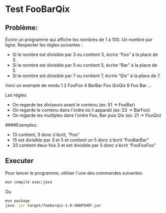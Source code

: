 # Test FooBarQix
## Problème: 

Écrire un programme qui affiche les nombres de 1 à 100. Un nombre par ligne. 
Respecter les règles suivantes :

- Si le nombre est divisible par 3 ou contient 3, écrire “Foo” à la place de 3.
- Si le nombre est divisible par 5 ou contient 5, écrire “Bar” à la place de 5.
- Si le nombre est divisible par 7 ou contient 7, écrire “Qix” à la place de 7.
   
 Voici un exemple de rendu 1 2 FooFoo 4 BarBar Foo QixQix 8 Foo Bar ...
  
Les règles

- On regarde les diviseurs avant le contenu (ex: 51 -> FooBar)
- On regarde le contenu dans l'ordre où il apparait (ex: 53 -> BarFoo)
- On regarde les multiples dans l'ordre Foo, Bar puis Qix (ex: 21 -> FooQix)

####Exemples:

- 13 contient, 3 donc s'écrit, “Foo”
- 15 est divisible par 3 et 5 et contient un 5 donc s'écrit “FooBarBar”
- 33 contient deux fois 3 et est divisible par 3 donc s'écrit “FooFooFoo”

## Executer
Pour lancer le programme, utiliser l'une des commandes suivantes: 
```Bash
mvn compile exec:java
```

Ou 

```Bash
mvn package
java -jar target/foobarqix-1.0-SNAPSHOT.jar
```